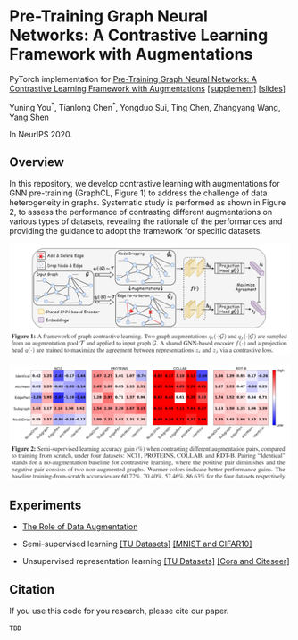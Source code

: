 # Pre-Training Graph Neural Networks: A Contrastive Learning Framework with Augmentations

PyTorch implementation for [Pre-Training Graph Neural Networks: A Contrastive Learning Framework with Augmentations]() [[supplement]]() [[slides]]()

Yuning You<sup>\*</sup>, Tianlong Chen<sup>\*</sup>, Yongduo Sui, Ting Chen, Zhangyang Wang, Yang Shen

In NeurIPS 2020.

## Overview

In this repository, we develop contrastive learning with augmentations for GNN pre-training (GraphCL, Figure 1) to address the challenge of data heterogeneity in graphs.
Systematic study is performed as shown in Figure 2, to assess the performance of contrasting different augmentations on various types of datasets, revealing the rationale of the performances and providing the guidance to adopt the framework for specific datasets.

![](./graphcl.png)



![](./augmentations.png)

## Experiments

* [The Role of Data Augmentation](https://github.com/Shen-Lab/GraphCL/tree/master/semisupervised_TU#exploring-the-role-of-data-augmentation-in-graphcl)

* Semi-supervised learning [[TU Datasets]](https://github.com/Shen-Lab/GraphCL/tree/master/semisupervised_TU#graphcl-with-sampled-augmentations) [[MNIST and CIFAR10]](https://github.com/Shen-Lab/GraphCL/tree/master/semisupervised_MNIST_CIFAR10)

* Unsupervised representation learning [[TU Datasets]](https://github.com/Shen-Lab/GraphCL/tree/master/unsupervised_TU) [[Cora and Citeseer]](https://github.com/Shen-Lab/GraphCL/tree/master/unsupervised_Cora_Citeseer)

## Citation

If you use this code for you research, please cite our paper.

```
TBD
```

